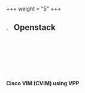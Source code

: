 +++
weight = "5"
+++

## <img src="/img/openstack.png" width=3% > Openstack

#### Cisco VIM (CVIM) using VPP
